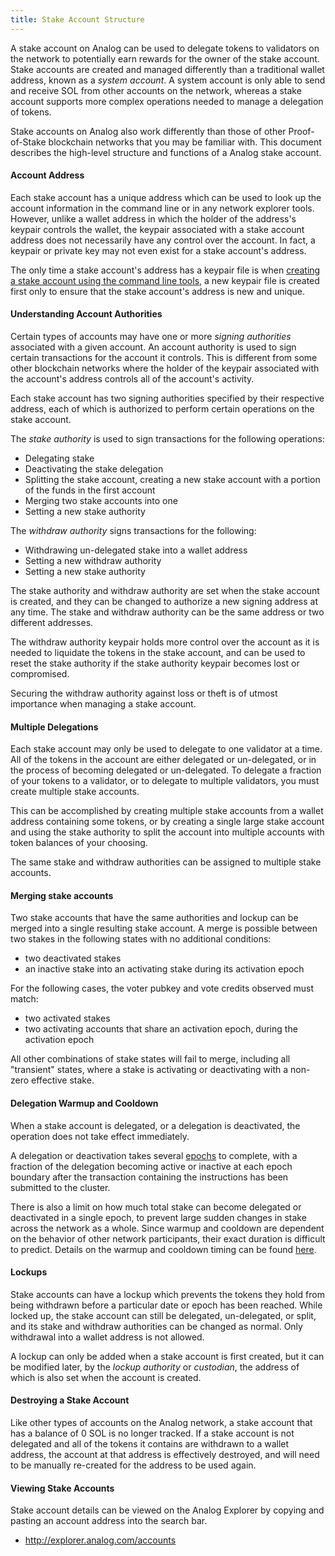 ```yaml
---
title: Stake Account Structure
---
```


A stake account on Analog can be used to delegate tokens to validators on
the network to potentially earn rewards for the owner of the stake account.
Stake accounts are created and managed differently than a traditional wallet
address, known as a _system account_. A system account is only able to send and
receive SOL from other accounts on the network, whereas a stake account supports
more complex operations needed to manage a delegation of tokens.

Stake accounts on Analog also work differently than those of other Proof-of-Stake
blockchain networks that you may be familiar with. This document describes the
high-level structure and functions of a Analog stake account.

#### Account Address

Each stake account has a unique address which can be used to look up the account
information in the command line or in any network explorer tools. However,
unlike a wallet address in which the holder of the address's keypair controls
the wallet, the keypair associated with a stake account address does not necessarily have
any control over the account. In fact, a keypair or private key may not even
exist for a stake account's address.

The only time a stake account's address has a keypair file is when [creating
a stake account using the command line tools](../cli/delegate-stake.md#create-a-stake-account),
a new keypair file is created first only to ensure that the stake account's
address is new and unique.

#### Understanding Account Authorities

Certain types of accounts may have one or more _signing authorities_
associated with a given account. An account authority is used to sign certain
transactions for the account it controls. This is different from
some other blockchain networks where the holder of the keypair associated with
the account's address controls all of the account's activity.

Each stake account has two signing authorities specified by their respective address,
each of which is authorized to perform certain operations on the stake account.

The _stake authority_ is used to sign transactions for the following operations:

- Delegating stake
- Deactivating the stake delegation
- Splitting the stake account, creating a new stake account with a portion of the
  funds in the first account
- Merging two stake accounts into one
- Setting a new stake authority

The _withdraw authority_ signs transactions for the following:

- Withdrawing un-delegated stake into a wallet address
- Setting a new withdraw authority
- Setting a new stake authority

The stake authority and withdraw authority are set when the stake account is
created, and they can be changed to authorize a new signing address at any time.
The stake and withdraw authority can be the same address or two different
addresses.

The withdraw authority keypair holds more control over the account as it is
needed to liquidate the tokens in the stake account, and can be used to reset
the stake authority if the stake authority keypair becomes lost or compromised.

Securing the withdraw authority against loss or theft is of utmost importance
when managing a stake account.

#### Multiple Delegations

Each stake account may only be used to delegate to one validator at a time.
All of the tokens in the account are either delegated or un-delegated, or in the
process of becoming delegated or un-delegated. To delegate a fraction of your
tokens to a validator, or to delegate to multiple validators, you must create
multiple stake accounts.

This can be accomplished by creating multiple stake accounts from a wallet
address containing some tokens, or by creating a single large stake account
and using the stake authority to split the account into multiple accounts
with token balances of your choosing.

The same stake and withdraw authorities can be assigned to multiple
stake accounts.

#### Merging stake accounts

Two stake accounts that have the same authorities and lockup can be merged into
a single resulting stake account. A merge is possible between two stakes in the
following states with no additional conditions:

- two deactivated stakes
- an inactive stake into an activating stake during its activation epoch

For the following cases, the voter pubkey and vote credits observed must match:

- two activated stakes
- two activating accounts that share an activation epoch, during the activation epoch

All other combinations of stake states will fail to merge, including all "transient"
states, where a stake is activating or deactivating with a non-zero effective stake.

#### Delegation Warmup and Cooldown

When a stake account is delegated, or a delegation is deactivated, the operation
does not take effect immediately.

A delegation or deactivation takes several [epochs](../terminology.md#epoch)
to complete, with a fraction of the delegation becoming active or inactive at
each epoch boundary after the transaction containing the instructions has been
submitted to the cluster.

There is also a limit on how much total stake can become delegated or
deactivated in a single epoch, to prevent large sudden changes in stake across
the network as a whole. Since warmup and cooldown are dependent on the behavior
of other network participants, their exact duration is difficult to predict.
Details on the warmup and cooldown timing can be found
[here](../cluster/stake-delegation-and-rewards.md#stake-warmup-cooldown-withdrawal).

#### Lockups

Stake accounts can have a lockup which prevents the tokens they hold from being
withdrawn before a particular date or epoch has been
reached. While locked up, the stake account can still be delegated, un-delegated,
or split, and its stake and withdraw authorities can be changed as normal. Only
withdrawal into a wallet address is not allowed.

A lockup can only be added when a stake account is first created, but it can be
modified later, by the _lockup authority_ or _custodian_, the address of which
is also set when the account is created.

#### Destroying a Stake Account

Like other types of accounts on the Analog network, a stake account that has a
balance of 0 SOL is no longer tracked. If a stake account is not delegated
and all of the tokens it contains are withdrawn to a wallet address, the account
at that address is effectively destroyed, and will need to be manually
re-created for the address to be used again.

#### Viewing Stake Accounts

Stake account details can be viewed on the Analog Explorer by copying and pasting
an account address into the search bar.

- http://explorer.analog.com/accounts
